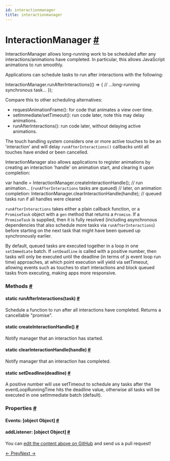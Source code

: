 ```yaml
---
id: interactionmanager
title: interactionmanager
---
```

<a id="content"></a><h1><a class="anchor" name="interactionmanager"></a>InteractionManager <a class="hash-link" href="docs/interactionmanager.html#interactionmanager">#</a></h1><div><div><p>InteractionManager allows long-running work to be scheduled after any
interactions/animations have completed. In particular, this allows JavaScript
animations to run smoothly.</p><p>Applications can schedule tasks to run after interactions with the following:</p><div class="prism language-javascript">InteractionManager<span class="token punctuation">.</span><span class="token function">runAfterInteractions<span class="token punctuation">(</span></span><span class="token punctuation">(</span><span class="token punctuation">)</span> <span class="token operator">=</span><span class="token operator">&gt;</span> <span class="token punctuation">{</span>
 <span class="token comment" spellcheck="true"> // ...long-running synchronous task...
</span><span class="token punctuation">}</span><span class="token punctuation">)</span><span class="token punctuation">;</span></div><p>Compare this to other scheduling alternatives:</p><ul><li>requestAnimationFrame(): for code that animates a view over time.</li><li>setImmediate/setTimeout(): run code later, note this may delay animations.</li><li>runAfterInteractions(): run code later, without delaying active animations.</li></ul><p>The touch handling system considers one or more active touches to be an
'interaction' and will delay <code>runAfterInteractions()</code> callbacks until all
touches have ended or been cancelled.</p><p>InteractionManager also allows applications to register animations by
creating an interaction 'handle' on animation start, and clearing it upon
completion:</p><div class="prism language-javascript"><span class="token keyword">var</span> handle <span class="token operator">=</span> InteractionManager<span class="token punctuation">.</span><span class="token function">createInteractionHandle<span class="token punctuation">(</span></span><span class="token punctuation">)</span><span class="token punctuation">;</span><span class="token comment" spellcheck="true">
// run animation... (`runAfterInteractions` tasks are queued)
</span><span class="token comment" spellcheck="true">// later, on animation completion:
</span>InteractionManager<span class="token punctuation">.</span><span class="token function">clearInteractionHandle<span class="token punctuation">(</span></span>handle<span class="token punctuation">)</span><span class="token punctuation">;</span><span class="token comment" spellcheck="true">
// queued tasks run if all handles were cleared</span></div><p><code>runAfterInteractions</code> takes either a plain callback function, or a
<code>PromiseTask</code> object with a <code>gen</code> method that returns a <code>Promise</code>.  If a
<code>PromiseTask</code> is supplied, then it is fully resolved (including asynchronous
dependencies that also schedule more tasks via <code>runAfterInteractions</code>) before
starting on the next task that might have been queued up synchronously
earlier.</p><p>By default, queued tasks are executed together in a loop in one
<code>setImmediate</code> batch. If <code>setDeadline</code> is called with a positive number, then
tasks will only be executed until the deadline (in terms of js event loop run
time) approaches, at which point execution will yield via setTimeout,
allowing events such as touches to start interactions and block queued tasks
from executing, making apps more responsive.</p></div><span><h3><a class="anchor" name="methods"></a>Methods <a class="hash-link" href="docs/interactionmanager.html#methods">#</a></h3><div class="props"><div class="prop"><h4 class="methodTitle"><a class="anchor" name="runafterinteractions"></a><span class="methodType">static </span>runAfterInteractions<span class="methodType">(task)</span> <a class="hash-link" href="docs/interactionmanager.html#runafterinteractions">#</a></h4><div><p>Schedule a function to run after all interactions have completed. Returns a cancellable
"promise".</p></div></div><div class="prop"><h4 class="methodTitle"><a class="anchor" name="createinteractionhandle"></a><span class="methodType">static </span>createInteractionHandle<span class="methodType">()</span> <a class="hash-link" href="docs/interactionmanager.html#createinteractionhandle">#</a></h4><div><p>Notify manager that an interaction has started.</p></div></div><div class="prop"><h4 class="methodTitle"><a class="anchor" name="clearinteractionhandle"></a><span class="methodType">static </span>clearInteractionHandle<span class="methodType">(handle)</span> <a class="hash-link" href="docs/interactionmanager.html#clearinteractionhandle">#</a></h4><div><p>Notify manager that an interaction has completed.</p></div></div><div class="prop"><h4 class="methodTitle"><a class="anchor" name="setdeadline"></a><span class="methodType">static </span>setDeadline<span class="methodType">(deadline)</span> <a class="hash-link" href="docs/interactionmanager.html#setdeadline">#</a></h4><div><p>A positive number will use setTimeout to schedule any tasks after the
eventLoopRunningTime hits the deadline value, otherwise all tasks will be
executed in one setImmediate batch (default).</p></div></div></div></span><span><h3><a class="anchor" name="properties"></a>Properties <a class="hash-link" href="docs/interactionmanager.html#properties">#</a></h3><div class="props"><div class="prop"><h4 class="propTitle"><a class="anchor" name="events"></a>Events<span class="propType">: [object Object]</span> <a class="hash-link" href="docs/interactionmanager.html#events">#</a></h4></div><div class="prop"><h4 class="propTitle"><a class="anchor" name="addlistener"></a>addListener<span class="propType">: [object Object]</span> <a class="hash-link" href="docs/interactionmanager.html#addlistener">#</a></h4></div></div></span></div><p class="edit-page-block">You can <a target="_blank" href="https://github.com/facebook/react-native/blob/master/Libraries/Interaction/InteractionManager.js">edit the content above on GitHub</a> and send us a pull request!</p><div class="docs-prevnext"><a class="docs-prev" href="docs/imagestore.html#content">← Prev</a><a class="docs-next" href="docs/keyboard.html#content">Next →</a></div>